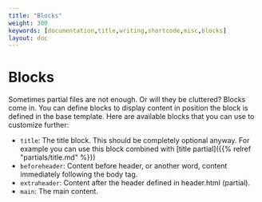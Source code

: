 ```yaml
---
title: "Blocks"
weight: 300
keywords: [documentation,title,writing,shortcode,misc,blocks]
layout: doc
---
```

# Blocks
Sometimes partial files are not enough. Or will they be cluttered? Blocks come in. You can define blocks to display content in position the block is defined in the base template. Here are available blocks that you can use to customize further:
- `title`: The title block. This should be completely optional anyway. For example you can use this block combined with [title partial]({{% relref "partials/title.md" %}})
- `beforeheader`: Content before header, or another word, content immediately following the body tag.
- `extraheader`: Content after the header defined in header.html (partial).
- `main`: The main content.